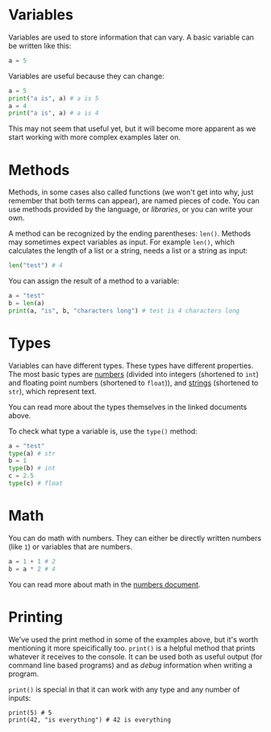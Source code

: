 # Variables

Variables are used to store information that can vary. A basic variable can be written like this:

```python
a = 5
```

Variables are useful because they can change:

```python
a = 5
print("a is", a) # a is 5
a = 4
print("a is", a) # a is 4
```

This may not seem that useful yet, but it will become more apparent as we start working with more complex examples later on.

# Methods

Methods, in some cases also called functions (we won't get into why, just remember that both terms can appear), are named pieces of code. You can use methods provided by the language, or *libraries*, or you can write your own.

A method can be recognized by the ending parentheses: `len()`. Methods may sometimes expect variables as input. For example `len()`, which calculates the length of a list or a string, needs a list or a string as input:

```python
len("test") # 4
```

You can assign the result of a method to a variable:

```python
a = "test"
b = len(a)
print(a, "is", b, "characters long") # test is 4 characters long
```


# Types

Variables can have different types. These types have different properties. The most basic types are [numbers](numbers.md) (divided into integers (shortened to `int`) and floating point numbers (shortened to `float`)), and [strings](strings.md) (shortened to `str`), which represent text.

You can read more about the types themselves in the linked documents above.

To check what type a variable is, use the `type()` method:

```python
a = "test"
type(a) # str
b = 1
type(b) # int
c = 2.5
type(c) # float
```

# Math

You can do math with numbers. They can either be directly written numbers (like `1`) or variables that are numbers.

```python
a = 1 + 1 # 2
b = a * 2 # 4
```

You can read more about math in the [numbers document](numbers.md#math).

# Printing

We've used the print method in some of the examples above, but it's worth mentioning it more speicifically too. `print()` is a helpful method that prints whatever it receives to the console. It can be used both as useful output (for command line based programs) and as *debug* information when writing a program.

`print()` is special in that it can work with any type and any number of inputs:

```
print(5) # 5
print(42, "is everything") # 42 is everything
```